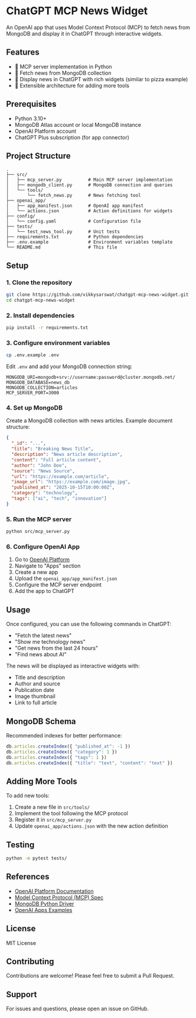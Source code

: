 # ChatGPT MCP News Widget

An OpenAI app that uses Model Context Protocol (MCP) to fetch news from MongoDB and display it in ChatGPT through interactive widgets.

## Features

- 🔌 MCP server implementation in Python
- 📰 Fetch news from MongoDB collection
- 🎨 Display news in ChatGPT with rich widgets (similar to pizza example)
- 🔧 Extensible architecture for adding more tools

## Prerequisites

- Python 3.10+
- MongoDB Atlas account or local MongoDB instance
- OpenAI Platform account
- ChatGPT Plus subscription (for app connector)

## Project Structure

```
.
├── src/
│   ├── mcp_server.py          # Main MCP server implementation
│   ├── mongodb_client.py      # MongoDB connection and queries
│   └── tools/
│       └── fetch_news.py      # News fetching tool
├── openai_app/
│   ├── app_manifest.json      # OpenAI app manifest
│   └── actions.json           # Action definitions for widgets
├── config/
│   └── config.yaml            # Configuration file
├── tests/
│   └── test_news_tool.py      # Unit tests
├── requirements.txt           # Python dependencies
├── .env.example               # Environment variables template
└── README.md                  # This file
```

## Setup

### 1. Clone the repository

```bash
git clone https://github.com/vikkysarswat/chatgpt-mcp-news-widget.git
cd chatgpt-mcp-news-widget
```

### 2. Install dependencies

```bash
pip install -r requirements.txt
```

### 3. Configure environment variables

```bash
cp .env.example .env
```

Edit `.env` and add your MongoDB connection string:

```
MONGODB_URI=mongodb+srv://username:password@cluster.mongodb.net/
MONGODB_DATABASE=news_db
MONGODB_COLLECTION=articles
MCP_SERVER_PORT=3000
```

### 4. Set up MongoDB

Create a MongoDB collection with news articles. Example document structure:

```json
{
  "_id": "...",
  "title": "Breaking News Title",
  "description": "News article description",
  "content": "Full article content",
  "author": "John Doe",
  "source": "News Source",
  "url": "https://example.com/article",
  "image_url": "https://example.com/image.jpg",
  "published_at": "2025-10-15T10:00:00Z",
  "category": "technology",
  "tags": ["ai", "tech", "innovation"]
}
```

### 5. Run the MCP server

```bash
python src/mcp_server.py
```

### 6. Configure OpenAI App

1. Go to [OpenAI Platform](https://platform.openai.com/)
2. Navigate to "Apps" section
3. Create a new app
4. Upload the `openai_app/app_manifest.json`
5. Configure the MCP server endpoint
6. Add the app to ChatGPT

## Usage

Once configured, you can use the following commands in ChatGPT:

- "Fetch the latest news"
- "Show me technology news"
- "Get news from the last 24 hours"
- "Find news about AI"

The news will be displayed as interactive widgets with:
- Title and description
- Author and source
- Publication date
- Image thumbnail
- Link to full article

## MongoDB Schema

Recommended indexes for better performance:

```javascript
db.articles.createIndex({ "published_at": -1 })
db.articles.createIndex({ "category": 1 })
db.articles.createIndex({ "tags": 1 })
db.articles.createIndex({ "title": "text", "content": "text" })
```

## Adding More Tools

To add new tools:

1. Create a new file in `src/tools/`
2. Implement the tool following the MCP protocol
3. Register it in `src/mcp_server.py`
4. Update `openai_app/actions.json` with the new action definition

## Testing

```bash
python -m pytest tests/
```

## References

- [OpenAI Platform Documentation](https://platform.openai.com/docs)
- [Model Context Protocol (MCP) Spec](https://spec.modelcontextprotocol.io/)
- [MongoDB Python Driver](https://pymongo.readthedocs.io/)
- [OpenAI Apps Examples](https://github.com/openai/openai-apps-examples)

## License

MIT License

## Contributing

Contributions are welcome! Please feel free to submit a Pull Request.

## Support

For issues and questions, please open an issue on GitHub.